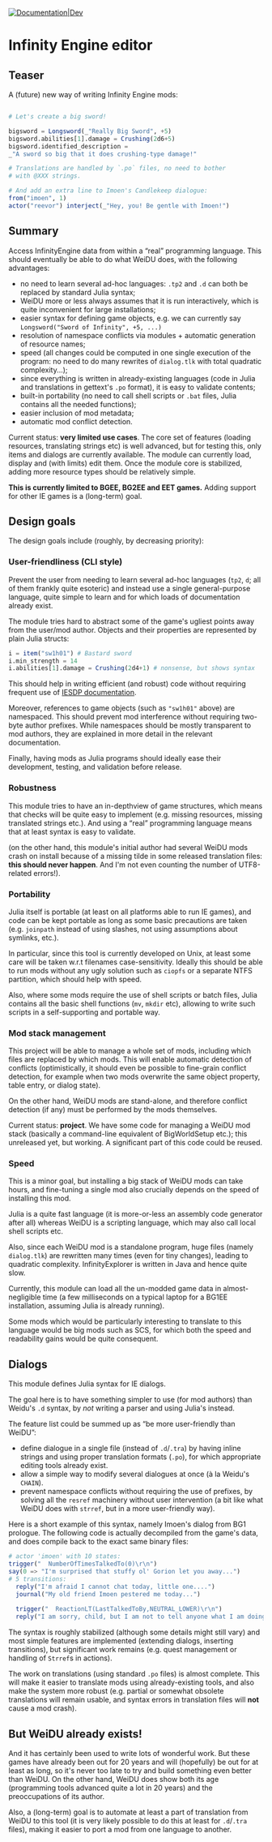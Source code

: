 [![Documentation|Dev](https://img.shields.io/badge/docs-latest-blue.svg)](https://plut.github.io/InfinityEngine.jl/dev/)
# Infinity Engine editor


## Teaser

A (future) new way of writing Infinity Engine mods:

```julia

# Let's create a big sword!

bigsword = Longsword(_"Really Big Sword", +5)
bigsword.abilities[1].damage = Crushing(2d6+5)
bigsword.identified_description =
_"A sword so big that it does crushing-type damage!"

# Translations are handled by `.po` files, no need to bother
# with @XXX strings.

# And add an extra line to Imoen's Candlekeep dialogue:
from("imoen", 1)
actor("reevor") interject(_"Hey, you! Be gentle with Imoen!")

```

## Summary

Access InfinityEngine data from within a “real” programming language.
This should eventually be able to do what WeiDU does, with the following
advantages:

 - no need to learn several ad-hoc languages: `.tp2` and `.d` can both
   be replaced by standard Julia syntax;
 - WeiDU more or less always assumes that it is run interactively, which
   is quite inconvenient for large installations;
 - easier syntax for defining game objects, e.g. we can currently say
   `Longsword("Sword of Infinity", +5, ...)`
 - resolution of namespace conflicts via modules + automatic generation of
   resource names;
 - speed (all changes could be computed in one single execution of the program:
   no need to do many rewrites of `dialog.tlk` with total
   quadratic complexity...);
 - since everything is written in already-existing languages (code in
   Julia and translations in gettext's `.po` format), it is easy to
   validate contents;
 - built-in portability (no need to call shell scripts or `.bat` files,
   Julia contains all the needed functions);
 - easier inclusion of mod metadata;
 - automatic mod conflict detection.


Current status: **very limited use cases**. The core set of features
(loading resources, translating strings etc) is well advanced,
but for testing this, only items and dialogs are currently available.
The module can currently load, display and (with limits) edit them.
Once the module core is stabilized,
adding more resource types should be relatively simple.

**This is currently limited to BGEE, BG2EE and EET games.**
Adding support for other IE games is a (long-term) goal.

## Design goals
The design goals include (roughly, by decreasing priority):

### User-friendliness (CLI style)

Prevent the user from needing to learn several ad-hoc languages
(`tp2`, `d`; all of them frankly quite esoteric)
and instead use a single general-purpose language,
quite simple to learn and for which loads of documentation already exist.

The module tries hard to abstract some of the game's ugliest points away
from the user/mod author.
Objects and their properties are represented by plain Julia structs:
```julia
i = item("sw1h01") # Bastard sword
i.min_strength = 14
i.abilities[1].damage = Crushing(2d4+1) # nonsense, but shows syntax
```
This should help in writing efficient (and robust) code without requiring
frequent use of [IESDP documentation](https://gibberlings3.github.io/iesdp).

Moreover, references to game objects (such as `"sw1h01"` above)
are namespaced. This should prevent mod interference without requiring
two-byte author prefixes.
While namespaces should be mostly transparent to mod authors,
they are explained in more detail in the relevant documentation.

Finally, having mods as Julia programs should ideally ease their
development, testing, and validation before release.

### Robustness

This module tries to have an in-depth­view of game structures,
which means that checks will be quite easy to implement
(e.g. missing resources, missing translated strings etc.).
And using a “real” programming language means that at least
syntax is easy to validate.

(on the other hand, this module's initial author had several WeiDU mods
crash on install because of a missing tilde
in some released translation files: **this should never happen**.
And I'm not even counting the number of UTF8-related errors!).

### Portability

Julia itself is portable (at least on all platforms able to run IE
games), and code can be kept portable as long as some basic precautions
are taken (e.g. `joinpath` instead of using slashes, not using
assumptions about symlinks, etc.).

In particular, since this tool is currently developed on Unix, at
least some care will be taken w.r.t filenames case-sensitivity.
Ideally this should be able to run mods without any ugly solution such as
`ciopfs` or a separate NTFS partition, which should help with speed.

Also, where some mods require the use of shell scripts or batch files,
Julia contains all the basic shell functions (`mv`, `mkdir` etc),
allowing to write such scripts in a self-supporting and portable way.

### Mod stack management

This project will be able to manage a whole set of mods,
including which files are replaced by which mods.
This will enable automatic detection of conflicts
(optimistically, it should even be possible to fine-grain
conflict detection, for example when two mods overwrite
the same object property, table entry, or dialog state).

On the other hand, WeiDU mods are stand-alone,
and therefore conflict detection (if any)
must be performed by the mods themselves.

Current status: **project**.
We have some code for managing a WeiDU mod stack
(basically a command-line equivalent of BigWorldSetup etc.);
this unreleased yet, but working.
A significant part of this code could be reused.

### Speed

This is a minor goal, but installing a big stack of WeiDU mods can take
hours, and fine-tuning a single mod also crucially depends on the speed
of installing this mod.

Julia is a quite fast language (it is more-or-less an assembly code generator
after all) whereas WeiDU is a scripting language,
which may also call local shell scripts etc.

Also, since each WeiDU mod is a standalone program, huge files
(namely `dialog.tlk`) are rewritten many times (even for tiny
changes), leading to quadratic complexity. InfinityExplorer is written
in Java and hence quite slow.

Currently, this module can load all the un-modded game data
in almost-negligible time (a few milliseconds on a typical laptop
for a BG1EE installation, assuming Julia is already running).

Some mods which would be particularly interesting to translate to this
language would be big mods such as SCS, for which
both the speed and readability gains would be quite consequent.

## Dialogs

This module defines Julia syntax for IE dialogs.

The goal here is to have something simpler to use (for mod authors)
than Weidu's `.d` syntax,
by *not* writing a parser and using Julia's instead.

The feature list could be summed up as “be more user-friendly than
WeiDU”:
 - define dialogue in a single file (instead of `.d`/`.tra`) by having
   inline strings and using proper translation formats (`.po`),
   for which appropriate editing tools already exist.
 - allow a simple way to modify several dialogues at once (à la Weidu's
   `CHAIN`).
 - prevent namespace conflicts without requiring the use of prefixes,
   by solving all the `resref` machinery without user intervention
   (a bit like what WeiDU does with `strref`, but in a more user-friendly
   way).

Here is a short example of this syntax, namely Imoen's dialog from BG1
prologue. The following code is actually decompiled from the game's data,
and does compile back to the exact same binary files:
```julia
# actor 'imoen' with 10 states:
trigger("  NumberOfTimesTalkedTo(0)\r\n")
say(0 => "I'm surprised that stuffy ol' Gorion let you away...")
# 5 transitions: 
  reply("I'm afraid I cannot chat today, little one....")
  journal("My old friend Imoen pestered me today...")
 
  trigger("  ReactionLT(LastTalkedToBy,NEUTRAL_LOWER)\r\n")
  reply("I am sorry, child, but I am not to tell anyone what I am doing...")
```

The syntax is roughly stabilized (although some details might still vary)
and most simple features are implemented
(extending dialogs, inserting transitions),
but significant work remains
(e.g. quest management or handling of `Strref`s in actions).

The work on translations (using standard `.po` files) is almost complete.
This will make it easier to translate mods using already-existing tools,
and also make the system more robust (e.g. partial or somewhat obsolete
translations will remain usable, and syntax errors in translation files
will **not** cause a mod crash).

## But WeiDU already exists!

And it has certainly been used to write lots of wonderful work.
But these games have already been out for 20 years
and will (hopefully) be out for at least as long,
so it's never too late to try and build something even better than WeiDU.
On the other hand, WeiDU does show both its age
(programming tools advanced quite a lot in 20 years)
and the preoccupations of its author.

Also, a (long-term) goal is to automate at least a part of translation
from WeiDU to this tool (it is very likely possible to do this at least
for `.d`/`.tra` files), making it easier to port a mod from one language
to another.
